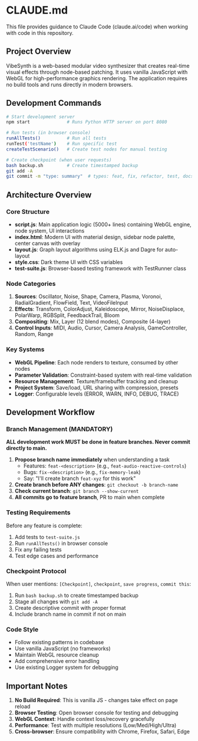 # CLAUDE.md

This file provides guidance to Claude Code (claude.ai/code) when working with code in this repository.

## Project Overview

VibeSynth is a web-based modular video synthesizer that creates real-time visual effects through node-based patching. It uses vanilla JavaScript with WebGL for high-performance graphics rendering. The application requires no build tools and runs directly in modern browsers.

## Development Commands

```bash
# Start development server
npm start              # Runs Python HTTP server on port 8080

# Run tests (in browser console)
runAllTests()          # Run all tests
runTest('testName')    # Run specific test
createTestScenario()   # Create test nodes for manual testing

# Create checkpoint (when user requests)
bash backup.sh         # Create timestamped backup
git add -A
git commit -m "type: summary"  # types: feat, fix, refactor, test, docs, style, perf, chore
```

## Architecture Overview

### Core Structure
- **script.js**: Main application logic (5000+ lines) containing WebGL engine, node system, UI interactions
- **index.html**: Modern UI with material design, sidebar node palette, center canvas with overlay
- **layout.js**: Graph layout algorithms using ELK.js and Dagre for auto-layout
- **style.css**: Dark theme UI with CSS variables
- **test-suite.js**: Browser-based testing framework with TestRunner class

### Node Categories
1. **Sources**: Oscillator, Noise, Shape, Camera, Plasma, Voronoi, RadialGradient, FlowField, Text, VideoFileInput
2. **Effects**: Transform, ColorAdjust, Kaleidoscope, Mirror, NoiseDisplace, PolarWarp, RGBSplit, FeedbackTrail, Bloom
3. **Compositing**: Mix, Layer (12 blend modes), Composite (4-layer)
4. **Control Inputs**: MIDI, Audio, Cursor, Camera Analysis, GameController, Random, Range

### Key Systems
- **WebGL Pipeline**: Each node renders to texture, consumed by other nodes
- **Parameter Validation**: Constraint-based system with real-time validation
- **Resource Management**: Texture/framebuffer tracking and cleanup
- **Project System**: Save/load, URL sharing with compression, presets
- **Logger**: Configurable levels (ERROR, WARN, INFO, DEBUG, TRACE)

## Development Workflow

### Branch Management (MANDATORY)
**ALL development work MUST be done in feature branches. Never commit directly to main.**

1. **Propose branch name immediately** when understanding a task
   - Features: `feat-<description>` (e.g., `feat-audio-reactive-controls`)
   - Bugs: `fix-<description>` (e.g., `fix-memory-leak`)
   - Say: "I'll create branch `feat-xyz` for this work"
2. **Create branch before ANY changes**: `git checkout -b branch-name`
3. **Check current branch**: `git branch --show-current`
4. **All commits go to feature branch**, PR to main when complete

### Testing Requirements
Before any feature is complete:
1. Add tests to `test-suite.js`
2. Run `runAllTests()` in browser console
3. Fix any failing tests
4. Test edge cases and performance

### Checkpoint Protocol
When user mentions: `[Checkpoint]`, `checkpoint`, `save progress`, `commit this`:
1. Run `bash backup.sh` to create timestamped backup
2. Stage all changes with `git add -A`
3. Create descriptive commit with proper format
4. Include branch name in commit if not on main

### Code Style
- Follow existing patterns in codebase
- Use vanilla JavaScript (no frameworks)
- Maintain WebGL resource cleanup
- Add comprehensive error handling
- Use existing Logger system for debugging

## Important Notes

1. **No Build Required**: This is vanilla JS - changes take effect on page reload
2. **Browser Testing**: Open browser console for testing and debugging
3. **WebGL Context**: Handle context loss/recovery gracefully
4. **Performance**: Test with multiple resolutions (Low/Med/High/Ultra)
5. **Cross-browser**: Ensure compatibility with Chrome, Firefox, Safari, Edge